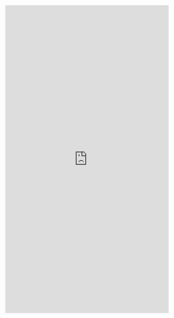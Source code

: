 <iframe src="https://org.modao.cc/app/f0ebac717798611817ec540d3532bab4/embed" width="515" height="968" allowTransparency="true" frameborder="0"></iframe>

